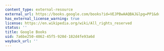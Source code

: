 ```yaml
---
content_type: external-resource
external_url: https://books.google.com/books?id=VEJPBwAAQBAJ&lpg=PP1&dq=kenneally%20the%20invisible%20history%20of%20the%20human%20race&pg=PP1#v=onepage&q&f=false
has_external_license_warning: true
license: https://en.wikipedia.org/wiki/All_rights_reserved
status: ''
title: Google Books
uid: 7a6be250-4862-45f5-920d-182d4fe93a6d
wayback_url: ''
---
```

